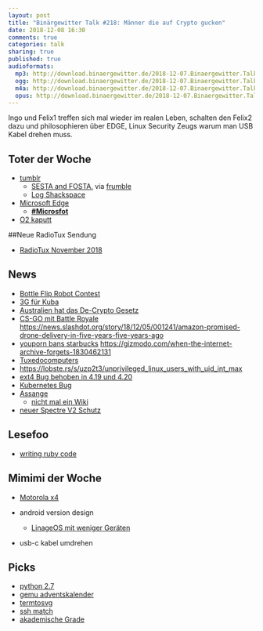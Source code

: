 ```yaml
---
layout: post
title: "Binärgewitter Talk #218: Männer die auf Crypto gucken"
date: 2018-12-08 16:30
comments: true
categories: talk
sharing: true
published: true
audioformats:
  mp3: http://download.binaergewitter.de/2018-12-07.Binaergewitter.Talk.208.mp3
  ogg: http://download.binaergewitter.de/2018-12-07.Binaergewitter.Talk.208.ogg
  m4a: http://download.binaergewitter.de/2018-12-07.Binaergewitter.Talk.208.m4a
  opus: http://download.binaergewitter.de/2018-12-07.Binaergewitter.Talk.208.opus
---
```

Ingo und Felix1 treffen sich mal wieder im realen Leben, schalten den Felix2 dazu und philosophieren über EDGE, Linux Security Zeugs warum man USB Kabel drehen 
muss.


## Toter der Woche
- [tumblr]( https://www.washingtonpost.com/business/2018/12/04/tumblrs-nudity-crackdown-means-pornography-will-be-harder-find-its-platform-than-nazi-propaganda/ )
  * [ SESTA and FOSTA.]( https://twitter.com/CookieCyboid/status/1070751515823013889 ) via [frumble](https://chaos.social/@frumble )
  * [Log Shackspace](https://log.shackspace.de/ )
- [Microsoft Edge]( http://www.linux-magazin.de/news/microsoft-nutzt-chromium-fuer-seinen-edge-browser/ )
   * [**#Microsfot**]( https://twitter.com/makefoo/status/1070796547913367553 )
- [O2 kaputt]( https://www.theregister.co.uk/2018/12/07/o2_crash_lessons_comment/ ) 

##Neue RadioTux Sendung
- [RadioTux November 2018](https://www.radiotux.de/index.php?/archives/8046-RadioTux-Sendung-November-2018.html )


## News
- [Bottle Flip Robot Contest]( https://www.heise.de/make/meldung/Robocon-Japan-Roboter-pefektionieren-den-Bottle-Flip-4237605.html )
- [3G für Kuba]( https://www.heise.de/newsticker/meldung/Kuba-schaltet-3G-Mobilfunk-dauerhaft-frei-4244891.html )
- [Australien hat das De-Crypto Gesetz]( https://www.theregister.co.uk/2018/12/07/australias_crypto_legislation/ )
- [CS-GO mit Battle Royale]( https://arstechnica.com/gaming/2018/12/counter-strike-go-becomes-f2p-adds-a-shrunken-battle-royale-mode/ )
https://news.slashdot.org/story/18/12/05/001241/amazon-promised-drone-delivery-in-five-years-five-years-ago
- [youporn bans starbucks]( https://www.buzzfeednews.com/article/tanyachen/youporn-bans-starbucks )
https://gizmodo.com/when-the-internet-archive-forgets-1830462131
- [Tuxedocomputers](https://www.tuxedocomputers.com/de/Linux-Hardware/Linux-Notebooks/Mobile.tuxedo )
- https://lobste.rs/s/uzp2t3/unprivileged_linux_users_with_uid_int_max
- [ext4 Bug behoben in 4.19 und 4.20](https://www.pro-linux.de/news/1/26574/dateisystemkorruption-in-linux-419-behoben.html )
- [Kubernetes Bug]( https://access.redhat.com/security/vulnerabilities/3716411 )
- [Assange](https://www.heise.de/newsticker/meldung/Assange-Anwalt-lehnt-Deal-fuer-Ende-von-Botschaftsasyl-ab-4245383.html )
  * [nicht mal ein Wiki]( https://twitter.com/notawiki/status/794456289904574464 )
- [neuer Spectre V2 Schutz](https://www.heise.de/security/meldung/Linux-Besserer-Spectre-V2-Schutz-jetzt-im-Kernel-kaum-Geschwindigkeitsverlust-4244052.html )

## Lesefoo
- [writing ruby code]( https://dev.to/leandrotk_/idiomatic-ruby-writing-beautiful-code-56ef )


## Mimimi der Woche

- [Motorola x4]( https://amzn.to/2BZtqIO )
- android version design

     - [LinageOS mit weniger Geräten](https://www.pro-linux.de/news/1/26539/lineageos-unterst%C3%BCtzt-weniger-ger%C3%A4te.html )

- usb-c kabel umdrehen


## Picks
- [python 2.7]( https://pythonclock.org/ )
- [gemu adventskalender](https://www.qemu-advent-calendar.org/2018/ )
- [termtosvg]( https://nbedos.github.io/termtosvg/ )
- [ssh match]( https://mike.place/2017/ssh-match/ )
- [akademische Grade]( https://de.wikipedia.org/wiki/Liste_akademischer_Grade_\(Deutschland\) )


